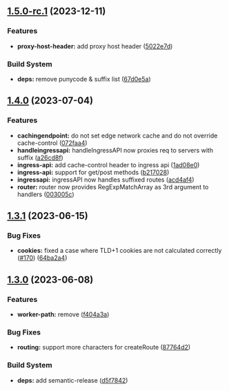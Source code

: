 ## [1.5.0-rc.1](https://github.com/fingerprintjs/fingerprintjs-pro-cloudflare-worker/compare/v1.4.0...v1.5.0-rc.1) (2023-12-11)


### Features

* **proxy-host-header:** add proxy host header ([5022e7d](https://github.com/fingerprintjs/fingerprintjs-pro-cloudflare-worker/commit/5022e7d6403044567f2e3a56adc141fa2c7fe42e))


### Build System

* **deps:** remove punycode & suffix list ([67d0e5a](https://github.com/fingerprintjs/fingerprintjs-pro-cloudflare-worker/commit/67d0e5a27b964bc793320212fe90147c2dae620b))

## [1.4.0](https://github.com/fingerprintjs/fingerprintjs-pro-cloudflare-worker/compare/v1.3.1...v1.4.0) (2023-07-04)


### Features

* **cachingendpoint:** do not set edge network cache and do not override cache-control ([072faa4](https://github.com/fingerprintjs/fingerprintjs-pro-cloudflare-worker/commit/072faa42d89f92623348f5b866c4cb76dc42c401))
* **handleingressapi:** handleIngressAPI now proxies req to servers with suffix ([a26cd8f](https://github.com/fingerprintjs/fingerprintjs-pro-cloudflare-worker/commit/a26cd8f17132353ff5a8a5568d6cc89c42c24be5))
* **ingress-api:** add cache-control header to ingress api ([1ad08e0](https://github.com/fingerprintjs/fingerprintjs-pro-cloudflare-worker/commit/1ad08e0f449af6416fefbc4ce1f9ef124ff557be))
* **ingress-api:** support for get/post methods ([b217028](https://github.com/fingerprintjs/fingerprintjs-pro-cloudflare-worker/commit/b21702806fc400cf5d0e57922206b30a36dece63))
* **ingressapi:** ingressAPI now handles suffixed routes ([acd4af4](https://github.com/fingerprintjs/fingerprintjs-pro-cloudflare-worker/commit/acd4af4234ef72c9c9bfa68a2a70eda45849ebf9))
* **router:** router now provides RegExpMatchArray as 3rd argument to handlers ([003005c](https://github.com/fingerprintjs/fingerprintjs-pro-cloudflare-worker/commit/003005c418d0f4cc42e1be277dca1812a311922b))

## [1.3.1](https://github.com/fingerprintjs/fingerprintjs-pro-cloudflare-worker/compare/v1.3.0...v1.3.1) (2023-06-15)


### Bug Fixes

* **cookies:** fixed a case where TLD+1 cookies are not calculated correctly ([#170](https://github.com/fingerprintjs/fingerprintjs-pro-cloudflare-worker/issues/170)) ([64ba2a4](https://github.com/fingerprintjs/fingerprintjs-pro-cloudflare-worker/commit/64ba2a41baad77a9d2949e1e964f5f872dc6400f))

## [1.3.0](https://github.com/fingerprintjs/fingerprintjs-pro-cloudflare-worker/compare/v1.2.0...v1.3.0) (2023-06-08)


### Features

* **worker-path:** remove ([f404a3a](https://github.com/fingerprintjs/fingerprintjs-pro-cloudflare-worker/commit/f404a3a87cfd1d6df8244e4291301a1b69102ad1))


### Bug Fixes

* **routing:** support more characters for createRoute ([87764d2](https://github.com/fingerprintjs/fingerprintjs-pro-cloudflare-worker/commit/87764d29ebce8d56f71feb7c7dff5328fa4e2133))


### Build System

* **deps:** add semantic-release ([d5f7842](https://github.com/fingerprintjs/fingerprintjs-pro-cloudflare-worker/commit/d5f784269e50617eb58f56f577c06536b2cec179))
